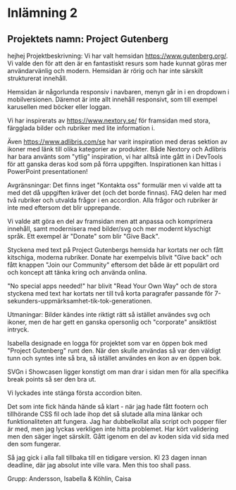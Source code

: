 # Inlämning 2

## Projektets namn: Project Gutenberg

hejhej
Projektbeskrivning:
Vi har valt hemsidan https://www.gutenberg.org/. Vi valde den för att den är en fantastiskt resurs som hade kunnat göras mer användarvänlig och modern. Hemsidan är rörig och har inte särskilt strukturerat innehåll.

Hemsidan är någorlunda responsiv i navbaren, menyn går in i en dropdown i mobilversionen. Däremot är inte allt innehåll responsivt, som till exempel karusellen med böcker eller loggan.

Vi har inspirerats av https://www.nextory.se/ för framsidan med stora, färgglada bilder och rubriker med lite information i.

Även https://www.adlibris.com/se har varit inspiration med deras sektion av ikoner med länk till olika kategorier av produkter. Både Nextory och Adlibris har bara använts som "ytlig" inspiration, vi har alltså inte gått in i DevTools för att ganska deras kod som på förra uppgiften. Inspirationen kan hittas i PowerPoint presentationen!

Avgränsningar:
Det finns inget "Kontakta oss" formulär men vi valde att ta med det då uppgiften kräver det (och det borde finnas). FAQ delen har med två rubriker och utvalda frågor i en accordion. Alla frågor och rubriker är inte med eftersom det blir upprepande. 

Vi valde att göra en del av framsidan men att anpassa och komprimera innehåll, samt modernisera med bilder/svg och mer modernt klyschigt språk. Ett exempel är "Donate" som blir "Give Back".

Styckena med text på Project Gutenbergs hemsida har kortats ner och fått kitschiga, moderna rubriker. Donate har exempelvis blivit "Give back" och fått knappen "Join our Community" eftersom det både är ett populärt ord och koncept att tänka kring och använda onlina.

"No special apps needed!" har blivit "Read Your Own Way" och de stora styckena med text har kortats ner till två korta paragrafer passande för 7-sekunders-uppmärksamhet-tik-tok-generationen.

Utmaningar:
Bilder kändes inte riktigt rätt så istället användes svg och ikoner, men de har gett en ganska opersonlig och "corporate" ansiktlöst intryck.

Isabella designade en logga för projektet som var en öppen bok med "Project Gutenberg" runt den. När den skulle användas så var den väldigt tunn och syntes inte så bra, så istället användes en ikon av en öppen bok.

SVGn i Showcasen ligger konstigt om man drar i sidan men för alla specifika break points så ser den bra ut.

Vi lyckades inte stänga första accordion biten.

Det som inte fick hända hände så klart - när jag hade fått footern och tillhörande CSS fil och lade ihop det så slutade alla mina länkar och funktionaliteten att fungera. Jag har dubbelkollat alla script och popper filer är med, men jag lyckas verkligen inte hitta problemet. Har kört validering men den säger inget särskilt. Gått igenom en del av koden sida vid sida med den som fungerar.

Så jag gick i alla fall tillbaka till en tidigare version. Kl 23 dagen innan deadline, där jag absolut inte ville vara. Men this too shall pass.

Grupp:
Andersson, Isabella & Köhlin, Caisa




